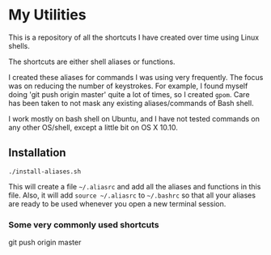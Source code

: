# My Utilities

This is a repository of all the shortcuts I have created over time using
Linux shells.

The shortcuts are either shell aliases or functions.

I created these aliases for commands I was using very frequently. The focus was on reducing the number of keystrokes. For example, I found myself doing 'git push origin master' quite a lot of times, so I created `gpom`. Care has been taken to not mask any existing aliases/commands of Bash shell.

I work mostly on bash shell on Ubuntu, and I have not tested commands on any other OS/shell, except a little bit on OS X 10.10.

## Installation


```
./install-aliases.sh
```

This will create a file `~/.aliasrc` and add all the aliases and functions in this file. Also, it will add `source ~/.aliasrc` to `~/.bashrc` so that all your aliases are ready to be used whenever you open a new terminal session.

### Some very commonly used shortcuts

git push origin master
